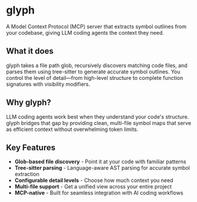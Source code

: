 # glyph

A Model Context Protocol (MCP) server that extracts symbol outlines from your codebase, giving LLM coding agents the context they need.

## What it does

glyph takes a file path glob, recursively discovers matching code files, and parses them using tree-sitter to generate accurate symbol outlines. You control the level of detail—from high-level structure to complete function signatures with visibility modifiers.

## Why glyph?

LLM coding agents work best when they understand your code's structure. glyph bridges that gap by providing clean, multi-file symbol maps that serve as efficient context without overwhelming token limits.

## Key Features

- **Glob-based file discovery** - Point it at your code with familiar patterns
- **Tree-sitter parsing** - Language-aware AST parsing for accurate symbol extraction
- **Configurable detail levels** - Choose how much context you need
- **Multi-file support** - Get a unified view across your entire project
- **MCP-native** - Built for seamless integration with AI coding workflows